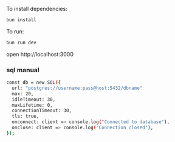 To install dependencies:
```sh
bun install
```

To run:
```sh
bun run dev
```

open http://localhost:3000


### sql manual 
``` bash 
const db = new SQL({
  url: "postgres://username:pass@host:5432/dbname"
  max: 20,
  idleTimeout: 30,
  maxLifetime: 0,
  connectionTimeout: 30,
  tls: true,
  onconnect: client => console.log("Connected to database"),
  onclose: client => console.log("Connection closed"),
});
```